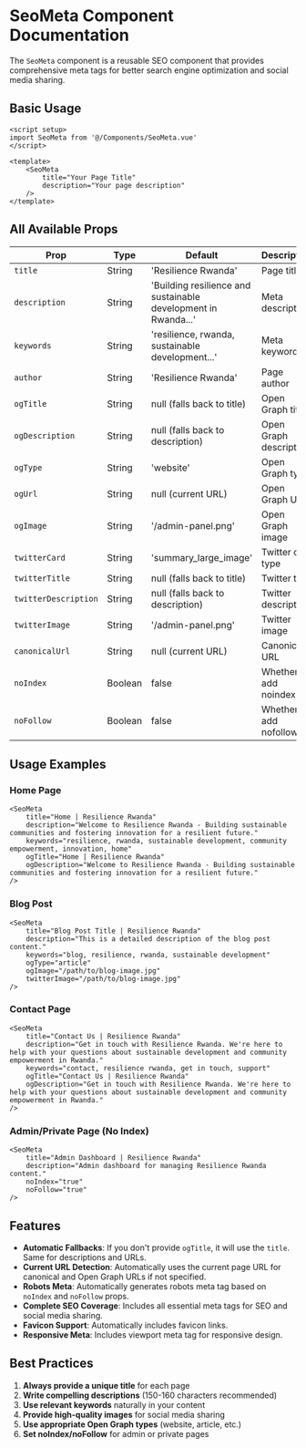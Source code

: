 # SeoMeta Component Documentation

The `SeoMeta` component is a reusable SEO component that provides comprehensive meta tags for better search engine optimization and social media sharing.

## Basic Usage

```vue
<script setup>
import SeoMeta from '@/Components/SeoMeta.vue'
</script>

<template>
    <SeoMeta 
        title="Your Page Title"
        description="Your page description"
    />
</template>
```

## All Available Props

| Prop | Type | Default | Description |
|------|------|---------|-------------|
| `title` | String | 'Resilience Rwanda' | Page title |
| `description` | String | 'Building resilience and sustainable development in Rwanda...' | Meta description |
| `keywords` | String | 'resilience, rwanda, sustainable development...' | Meta keywords |
| `author` | String | 'Resilience Rwanda' | Page author |
| `ogTitle` | String | null (falls back to title) | Open Graph title |
| `ogDescription` | String | null (falls back to description) | Open Graph description |
| `ogType` | String | 'website' | Open Graph type |
| `ogUrl` | String | null (current URL) | Open Graph URL |
| `ogImage` | String | '/admin-panel.png' | Open Graph image |
| `twitterCard` | String | 'summary_large_image' | Twitter card type |
| `twitterTitle` | String | null (falls back to title) | Twitter title |
| `twitterDescription` | String | null (falls back to description) | Twitter description |
| `twitterImage` | String | '/admin-panel.png' | Twitter image |
| `canonicalUrl` | String | null (current URL) | Canonical URL |
| `noIndex` | Boolean | false | Whether to add noindex |
| `noFollow` | Boolean | false | Whether to add nofollow |

## Usage Examples

### Home Page
```vue
<SeoMeta 
    title="Home | Resilience Rwanda"
    description="Welcome to Resilience Rwanda - Building sustainable communities and fostering innovation for a resilient future."
    keywords="resilience, rwanda, sustainable development, community empowerment, innovation, home"
    ogTitle="Home | Resilience Rwanda"
    ogDescription="Welcome to Resilience Rwanda - Building sustainable communities and fostering innovation for a resilient future."
/>
```

### Blog Post
```vue
<SeoMeta 
    title="Blog Post Title | Resilience Rwanda"
    description="This is a detailed description of the blog post content."
    keywords="blog, resilience, rwanda, sustainable development"
    ogType="article"
    ogImage="/path/to/blog-image.jpg"
    twitterImage="/path/to/blog-image.jpg"
/>
```

### Contact Page
```vue
<SeoMeta 
    title="Contact Us | Resilience Rwanda"
    description="Get in touch with Resilience Rwanda. We're here to help with your questions about sustainable development and community empowerment in Rwanda."
    keywords="contact, resilience rwanda, get in touch, support"
    ogTitle="Contact Us | Resilience Rwanda"
    ogDescription="Get in touch with Resilience Rwanda. We're here to help with your questions about sustainable development and community empowerment in Rwanda."
/>
```

### Admin/Private Page (No Index)
```vue
<SeoMeta 
    title="Admin Dashboard | Resilience Rwanda"
    description="Admin dashboard for managing Resilience Rwanda content."
    noIndex="true"
    noFollow="true"
/>
```

## Features

- **Automatic Fallbacks**: If you don't provide `ogTitle`, it will use the `title`. Same for descriptions and URLs.
- **Current URL Detection**: Automatically uses the current page URL for canonical and Open Graph URLs if not specified.
- **Robots Meta**: Automatically generates robots meta tag based on `noIndex` and `noFollow` props.
- **Complete SEO Coverage**: Includes all essential meta tags for SEO and social media sharing.
- **Favicon Support**: Automatically includes favicon links.
- **Responsive Meta**: Includes viewport meta tag for responsive design.

## Best Practices

1. **Always provide a unique title** for each page
2. **Write compelling descriptions** (150-160 characters recommended)
3. **Use relevant keywords** naturally in your content
4. **Provide high-quality images** for social media sharing
5. **Use appropriate Open Graph types** (website, article, etc.)
6. **Set noIndex/noFollow** for admin or private pages 
